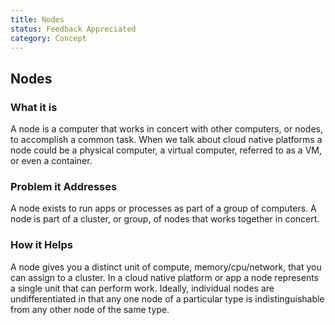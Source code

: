 ```yaml
---
title: Nodes
status: Feedback Appreciated
category: Concept
---
```


## Nodes

### What it is

A node is a computer that works in concert with other computers, or nodes, to accomplish a common task. When we talk about cloud native platforms a node could be a physical computer, a virtual computer, referred to as a VM, or even a container.

### Problem it Addresses

A node exists to run apps or processes as part of a group of computers. A node is part of a cluster, or group, of nodes that works together in concert.

### How it Helps

A node gives you a distinct unit of compute, memory/cpu/network, that you can assign to a cluster. In a cloud native platform or app a node represents a single unit that can perform work. Ideally, individual nodes are undifferentiated in that any one node of a particular type is indistinguishable from any other node of the same type.

